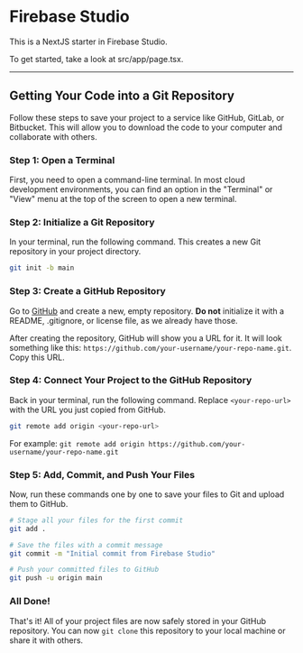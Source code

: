 # Firebase Studio

This is a NextJS starter in Firebase Studio.

To get started, take a look at src/app/page.tsx.

---

## Getting Your Code into a Git Repository

Follow these steps to save your project to a service like GitHub, GitLab, or Bitbucket. This will allow you to download the code to your computer and collaborate with others.

### Step 1: Open a Terminal

First, you need to open a command-line terminal. In most cloud development environments, you can find an option in the "Terminal" or "View" menu at the top of the screen to open a new terminal.

### Step 2: Initialize a Git Repository

In your terminal, run the following command. This creates a new Git repository in your project directory.

```bash
git init -b main
```

### Step 3: Create a GitHub Repository

Go to [GitHub](https://github.com/new) and create a new, empty repository. **Do not** initialize it with a README, .gitignore, or license file, as we already have those.

After creating the repository, GitHub will show you a URL for it. It will look something like this: `https://github.com/your-username/your-repo-name.git`. Copy this URL.

### Step 4: Connect Your Project to the GitHub Repository

Back in your terminal, run the following command. Replace `<your-repo-url>` with the URL you just copied from GitHub.

```bash
git remote add origin <your-repo-url>
```

For example:
`git remote add origin https://github.com/your-username/your-repo-name.git`

### Step 5: Add, Commit, and Push Your Files

Now, run these commands one by one to save your files to Git and upload them to GitHub.

```bash
# Stage all your files for the first commit
git add .

# Save the files with a commit message
git commit -m "Initial commit from Firebase Studio"

# Push your committed files to GitHub
git push -u origin main
```

### All Done!

That's it! All of your project files are now safely stored in your GitHub repository. You can now `git clone` this repository to your local machine or share it with others.
